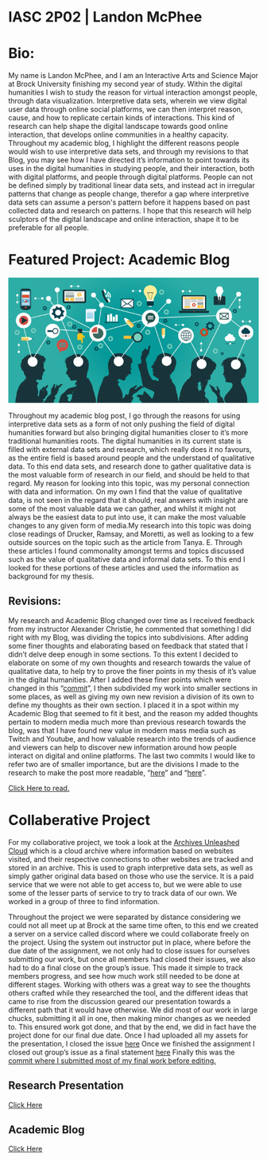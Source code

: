 # IASC 2P02 | Landon McPhee



# Bio:

My name is Landon McPhee, and I am an Interactive Arts and Science Major at Brock University finishing my second year of study. Within the digital humanities I wish to study the reason for virtual interaction amongst people, through data visualization. Interpretive data sets, wherein we view digital user data through online social platforms, we can then interpret reason, cause, and how to replicate certain kinds of interactions. This kind of research can help shape the digital landscape towards good online interaction, that develops online communities in a healthy capacity. Throughout my academic blog, I highlight the different reasons people would wish to use interpretive data sets, and through my revisions to that Blog, you may see how I have directed it’s information to point towards its uses in the digital humanities in studying people, and their interaction, both with digital platforms, and people through digital platforms. People can not be defined simply by traditional linear data sets, and instead act in irregular patterns that change as people change, therefor a gap where interpretive data sets can assume a person's pattern before it happens based on past collected data and research on patterns. I hope that this research will help sculptors of the digital landscape and online interaction, shape it to be preferable for all people.

# Featured Project: Academic Blog

![Academic Blog Photo](/images/SIS-Dilemma-TTG-TopOfMind-750x350-e14951336804161.png)

Throughout my academic blog post, I go through the reasons for using interpretive data sets as a form of not only pushing the field of digital humanities forward but also bringing digital humanities closer to it’s more traditional humanities roots. The digital humanities in its current state is filled with external data sets and research, which really does it no favours, as the entire field is based around people and the understand of qualitative data. To this end data sets, and research done to gather qualitative data is the most valuable form of research in our field, and should be held to that regard. My reason for looking into this topic, was my personal connection with data and information. On my own I find that the value of qualitative data, is not seen in the regard that it should, real answers with insight are some of the most valuable data we can gather, and whilst it might not always be the easiest data to put into use, it can make the most valuable changes to any given form of media.My research into this topic was doing close readings of Drucker, Ramsay, and Moretti, as well as looking to a few outside sources on the topic such as the article from Tanya. E. Through these articles I found commonality amongst terms and topics discussed such as the value of qualitative data and informal data sets. To this end I looked for these portions of these articles and used the information as background for my thesis.

## Revisions:

My research and Academic Blog changed over time as I received feedback from my instructor Alexander Christie, he commented that something I did right with my Blog, was dividing the topics into subdivisions. After adding some finer thoughts and elaborating based on feedback that stated that I didn’t delve deep enough in some sections. To this extent I decided to elaborate on some of my own thoughts and research towards the value of qualitative data, to help try to prove the finer points in my thesis of it’s value in the digital humanities. After I added these finer points which were changed in this “[commit](https://github.com/LandonAM/ISAC-2P02/commit/59f582b8d85efd8cdff464aa0a5c438cdba1e1b4)”, I then subdivided my work into smaller sections in some places, as well as giving my own new revision a division of its own to define my thoughts as their own section. I placed it in a spot within my Academic Blog that seemed to fit it best, and the reason my added thoughts pertain to modern media much more than previous research towards the blog, was that I have found new value in modern mass media such as Twitch and Youtube, and how valuable research into the trends of audience and viewers can help to discover new information around how people interact on digital and online platforms. The last two commits I would like to refer two are of smaller importance, but are the divisions I made to the research to make the post more readable, “[here](https://github.com/LandonAM/ISAC-2P02/commit/8c5e869ed333657ca9556748d5e11a29ef2d3cfc)” and “[here](https://github.com/LandonAM/ISAC-2P02/commit/ae5eb2b23a7c5c46269c0afbb06202f46ebe6dae)”.

  [Click Here to read.](Blog)

# Collaberative Project

For my collaborative project, we took a look at the [Archives Unleashed Cloud](https://archivesunleashed.org/cloud/) which is a cloud archive where information based on websites visited, and their respective connections to other websites are tracked and stored in an archive. This is used to graph interpretive data sets, as well as simply gather original data based on those who use the service. It is a paid service that we were not able to get access to, but we were able to use some of the lesser parts of service to try to track data of our own. We worked in a group of three to find information.

Throughout the project we were separated by distance considering we could not all meet up at Brock at the same time often, to this end we created a server on a service called discord where we could collaborate freely on the project. Using the system out instructor put in place, where before the due date of the assignment, we not only had to close issues for ourselves submitting our work, but once all members had closed their issues, we also had to do a final close on the group’s issue. This made it simple to track members progress, and see how much work still needed to be done at different stages. Working with others was a great way to see the thoughts others crafted while they researched the tool, and the different ideas that came to rise from the discussion geared our presentation towards a different path that it would have otherwise. We did most of our work in large chucks, submitting it all in one, then making minor changes as we needed to. This ensured work got done, and that by the end, we did in fact have the project done for our final due date. Once I had uploaded all my assets for the presentation, I closed the issue [here](https://github.com/IascAtBrock/IASC-2P02-TeamPresentations/issues/14) Once we finished the assignment I closed out group’s issue as a final statement [here](https://github.com/IascAtBrock/IASC-2P02-TeamPresentations/issues/26) Finally this was the [commit where I submitted most of my final work before editing.](https://github.com/IascAtBrock/IASC-2P02-TeamPresentations/commit/f21844c13ca13b8d34c38d4e6c999f2478ec1b3a)

## Research Presentation
[Click Here](reveal/index.html)

## Academic Blog
[Click Here](Blog)
